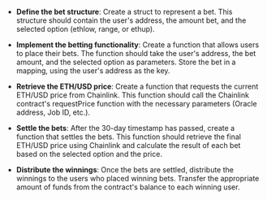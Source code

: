 - **Define the bet structure**: Create a struct to represent a bet. This structure should contain the user's address, the amount bet, and the selected option (ethlow, range, or ethup).

- **Implement the betting functionality**: Create a function that allows users to place their bets. The function should take the user's address, the bet amount, and the selected option as parameters. Store the bet in a mapping, using the user's address as the key.

- **Retrieve the ETH/USD price**: Create a function that requests the current ETH/USD price from Chainlink. This function should call the Chainlink contract's requestPrice function with the necessary parameters (Oracle address, Job ID, etc.).

- **Settle the bets**: After the 30-day timestamp has passed, create a function that settles the bets. This function should retrieve the final ETH/USD price using Chainlink and calculate the result of each bet based on the selected option and the price.

- **Distribute the winnings**: Once the bets are settled, distribute the winnings to the users who placed winning bets. Transfer the appropriate amount of funds from the contract's balance to each winning user.

